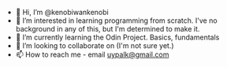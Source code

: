 - 👋 Hi, I’m @kenobiwankenobi
- 👀 I’m interested in learning programming from scratch. I've no background in any of this, but I'm determined to make it.
- 🌱 I’m currently learning the Odin Project. Basics, fundamentals
- 💞️ I’m looking to collaborate on (I'm not sure yet.) 
- 📫 How to reach me - email uypalk@gmail.com

<!---
kenobiwankenobi/kenobiwankenobi is a ✨ special ✨ repository because its `README.md` (this file) appears on your GitHub profile.
You can click the Preview link to take a look at your changes.
--->
<!--- 
Damn this is so cool!
--->
